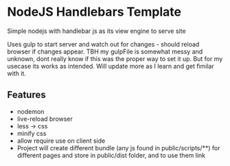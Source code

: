 # NodeJS Handlebars Template

Simple nodejs with handlebar js as its view engine to serve site

Uses gulp to start server and watch out for changes - should reload browser if changes appear.
TBH my gulpFile is somewhat messy and unknown, dont really know if this was the proper way to set it up. But for my usecase its works as intended.
Will update more as I learn and get fimilar with it.

## Features
- nodemon
- live-reload browser
- less -> css
- minify css
- allow require use on client side
- Project will create different bundle (any js found in public/scripts/**) for different pages and store in public/dist folder, and to use them link <script src="/dist/theJSFILE"> at respective .hbs templates

## Instruction
gulp

`
gulp
`